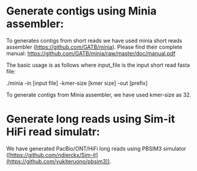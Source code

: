# Generate contigs using Minia assembler:

To generates contigs from short reads we have used minia short reads assembler (https://github.com/GATB/minia).
Please find their complete manual: https://github.com/GATB/minia/raw/master/doc/manual.pdf

The basic usage is as follows where input_file is the input short read fasta file:

./minia -in [input file] -kmer-size [kmer size] -out [prefix]

To generate contigs from Minia assembler, we have used kmer-size as 32.


# Generate long reads using Sim-it HiFi read simulatr:

We have generated PacBio/ONT/HiFi long reads using PBSIM3 simulator ([https://github.com/ndierckx/Sim-it](https://github.com/yukiteruono/pbsim3)). 

